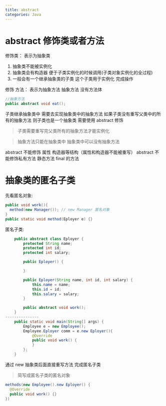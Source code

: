 ```yaml
---
title: abstract
categories: Java
---
```


# abstract 修饰类或者方法

修饰类： 表示为抽象类

1. 抽象类不能被实例化
2. 抽象类会有构造器 便于子类实例化的时候调用(子类对象实例化的全过程)
3. 一般会有一个继承抽象类的子类 这个子类用于实例化 完成操作

修饰 方法： 表示为抽象方法
抽象方法 没有方法体

```java
//抽象方法
public abstract void eat();
```

子类继承抽象类中 需要去实现抽象类中的抽象方法 如果子类没有重写父类中的所有的抽象方法 则子类也是一个抽象类 需要使用 abstract 修饰

> 子类需要重写完父类所有的抽象方法才能实例化

> 抽象方法只能在抽象类中 抽象类中可以没有抽象方法

abstract 不能修饰 属性 构造器等结构（属性和构造器不能被重写）
abstract 不能修饰私有方法 静态方法 final 的方法

# 抽象类的匿名子类

先看匿名对象:

```java
public void work(){
  method(new Manager()); // new Manager 匿名对象
}
public static void method(Eployer e) {}
```

匿名子类:

```java
    public abstract class Eployer {
        protected String name;
        protected int id;
        protected int salary;

        public Eployer() {

        }

        public Eployer(String name, int id, int salary) {
            this.name = name;
            this.id = id;
            this.salary = salary;
        }

        public abstract void work();
    }
---------------
    public static void main(String[] args) {
        Employee e = new Employee();
        Employee.Eployer comm = e.new Eployer(){
            @Override
            public void work() {
            }
        };
    }
```

通过 new 抽象类后面直接重写方法 完成匿名子类

> 简写成匿名子类的匿名对象

```java
methods(new Employee().new Eployer() {
  @Override
  public void work() {}
})
```
